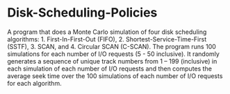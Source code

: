 # Disk-Scheduling-Policies
A program that does a Monte Carlo simulation of four disk scheduling algorithms: 1. First-In-First-Out (FIFO), 2. Shortest-Service-Time-First (SSTF), 3. SCAN, and 4. Circular SCAN (C-SCAN). The program runs 100 simulations for each number of I/O requests (5 - 50 inclusive). It randomly generates a sequence of unique track numbers from 1 – 199 (inclusive) in each simulation of each number of I/O requests and then computes the average seek time over the 100 simulations of each number of I/O requests for each algorithm.
